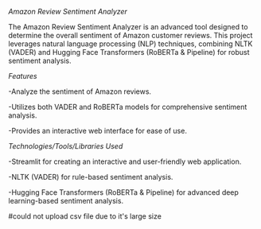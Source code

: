 *Amazon Review Sentiment Analyzer*

The Amazon Review Sentiment Analyzer is an advanced tool designed to determine the overall sentiment of Amazon customer reviews. This project leverages natural language processing (NLP) techniques, combining NLTK (VADER) and Hugging Face Transformers (RoBERTa & Pipeline) for robust sentiment analysis.

*Features*

-Analyze the sentiment of Amazon reviews.

-Utilizes both VADER and RoBERTa models for comprehensive sentiment analysis.

-Provides an interactive web interface for ease of use.

*Technologies/Tools/Libraries Used*

-Streamlit for creating an interactive and user-friendly web application.

-NLTK (VADER) for rule-based sentiment analysis.

-Hugging Face Transformers (RoBERTa & Pipeline) for advanced deep learning-based sentiment analysis.

#could not upload csv file due to it's large size
